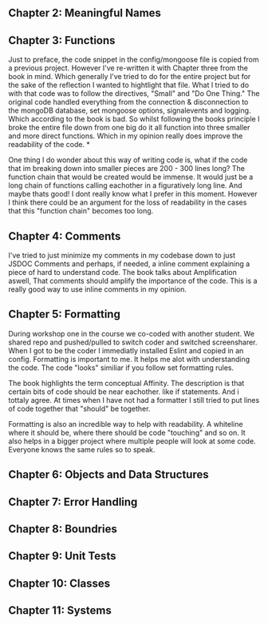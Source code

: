 ## Chapter 2: Meaningful Names

## Chapter 3: Functions
Just to preface, the code snippet in the config/mongoose file is copied from a previous project. However I've re-written it with Chapter three from the book in mind. Which generally I've tried to do for the entire project but for the sake of the reflection I wanted to hightlight that file. What I tried to do with that code was to follow the directives, "Small" and "Do One Thing." The original code handled everything from the connection & disconnection to the mongoDB database, set mongoose options, signalevents and logging. Which according to the book is bad. So whilst following the books principle I broke the entire file down from one big do it all function into three smaller and more direct functions. Which in my opinion really does improve the readability of the code. *

One thing I do wonder about this way of writing code is, what if the code that im breaking down into smaller pieces are 200 - 300 lines long? The function chain that would be created would be immense. It would just be a long chain of functions calling eachother in a figuratively long line. And maybe thats good! I dont really know what I prefer in this moment. However I think there could be an argument for the loss of readability in the cases that this "function chain" becomes too long. 

## Chapter 4: Comments
I've tried to just minimize my comments in my codebase down to just JSDOC Comments and perhaps, if needed, a inline comment explaining a piece of hard to understand code. The book talks about Amplification aswell, That comments should amplify the importance of the code. This is a really good way to use inline comments in my opinion.


## Chapter 5: Formatting
During workshop one in the course we co-coded with another student. We shared repo and pushed/pulled to switch coder and switched screensharer. When I got to be the coder I immediatly installed Eslint and copied in an config. Formatting is important to me. It helps me alot with understanding the code. The code "looks" similiar if you follow set formatting rules. 

The book highlights the term conceptual Affinity. The description is that certain bits of code should be near eachother. like if statements. And i tottaly agree. At times when I have not had a formatter I still tried to put lines of code together that "should" be together. 

Formatting is also an incredible way to help with readability. A whiteline where it should be, where there should be code "touching" and so on. It also helps in a bigger project where multiple people will look at some code. Everyone knows the same rules so to speak. 


## Chapter 6: Objects and Data Structures
## Chapter 7: Error Handling
## Chapter 8: Boundries
## Chapter 9: Unit Tests
## Chapter 10: Classes
## Chapter 11: Systems

